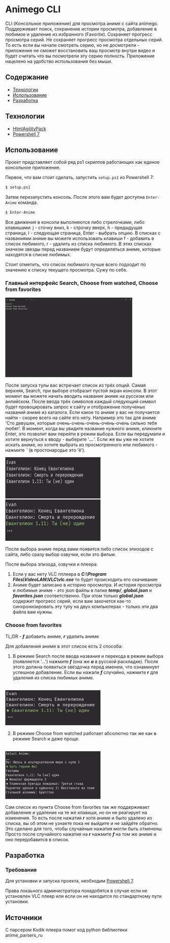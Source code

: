 # Animego CLI
CLI (Консольное приложение) для просмотра аниме с сайта animego. Поддерживает поиск, сохранение истории просмотра, добавление в любимое и удаление из избранного (Favorite). Сохраняет прогресс просмотра серий. Не сохраняет прогресс просмотра отдельных серий. То есть если вы начали смотреть серию, но не досмотрели - приложение не сможет восстановить ваш просмотр внутри видео и будет считать что вы посмотрели эту серию полность. Приложение нацелено на удобство использования без мыши.

## Содержание
- [Технологии](#технологии)
- [Использование](#использование)
- [Разработка](#разработка)

## Технологии
- [HtmlAgilityPack](https://html-agility-pack.net/)
- [Powershell 7](https://learn.microsoft.com/ru-ru/powershell/scripting/install/installing-powershell-on-windows?view=powershell-7.5)

## Использование
Проект представляет собой ряд ps1 скриптов работающих как единое консольное приложение.

Первое, что вам стоит сделать, запустить `setup.ps1` из Powershell 7:
```sh
$ setup.ps1
```

Затем перезапустить консоль. После этого вам будет доступна `Enter-Anime` команда.
```sh
$ Enter-Anime
```

Все движения в консоли выполняются либо стрелочками, либо клавишами: j - сточку вниз, k - строчку вверх, h - предыдущая страница, l - следующая страница, Enter - выбрать опцию. В списках с названиями аниме вы можете использовать клавиши f - добавить в список любимого, r - удалить из списка любимого. В этих списках значком звезды перед названием будут определяться аниме, которые находятся в списке любимых.

Стоит отметить, что список любимого лучше всего подходит по значению к списку текущего просмотра. Сужу по себе.

### Главный интерфейс Search, Choose from watched, Choose from favorites

<img src="images/mainInterface.png" width="400" height="250" />

После запуска тулы вас встречает список из трёх опций. Самая верхняя, Search, при выборе отобразит пустой экран консоли. В этот момент вы можете начать вводить название аниме на русском или анлийском. После ввода трёх символов каждый следующий символ будет провоцировать запрос к сайту и отображение полученых названий аниме из каталога. Если какое то аниме у вас не получается найти - скорее всего на сайте его нету. Например это так для аниме 'Сто девушек, которые очень-очень-очень-очень-очень сильно тебя любят'. В момент, когда вы увидите название нужного аниме, кликните Enter, это позволит вам перейти в режим выбора. Если вы передумали и хотите вернуться к вводу - выберите '***...***'. Если же вы уже не хотите искать аниме, но хотите выбрать из просмотренного или любимого - нажмите ***`*** (в простонародье это 'ё').

<img src="images/searchInput.png" width="300" height="130">
<img src="images/searchSelect.png" width="300" height="130">

После выбора аниме перед вами появится либо список эпизодов с сайта, либо сразу выбор озвучки, если это фильм.

После выбора эпизода, озвучки и плеера:

1. Если у вас нету VLC пплеера в ***C:\Program Files\VideoLAN\VLC\vlc.exe*** то будет происходить его скачивание
2. Аниме будет записано в историю просмотра. И история просмотра и любимые аниме - это json файлы в папке ***temp/***, ***global.json*** и ***favorites.json*** соответственно. При этом только ***global.json*** содержит прогресс серий, если вам захочется как-то синхронизировать эту тулу на двух компьютерах - только эти два файла вам нужны.

### Choose from favorites

TL;DR - ***f*** добавить аниме, ***r*** удалить аниме

Для добавления аниме в этот список есть 2 способа:

1. В режиме Search после ввода названия и перехода в режим выбора (появляется '...') нажмите ***f*** (она же ***а*** в русской раскладке). После этого должна появиться звёздочка перед именем, что ознаминует успешное добавление. Если вы нажали ***f*** случайно, нажмите ***r*** для удаления из списка любимых аниме.
<br>
<img src="images/searchFavorite.png" width="300" height="110">

2. В режиме Choose from watched работает абсолютно так же как в режиме Search и даже проще.
<br>
<img src="images/watchedFavorite.png" width="300" height="150">

Сам список из пункта Choose from favorites так же поддерживает добавление и удаление на те же клавиши, но он не реагирует на изменения. То есть после нажатия ***r*** хотя аниме и было удалено из списка, вы об этом не узнаете пока не выйдите и не зайдёте обратно. Это сделано для того, чтобы случайные нажатия могли быть отменены. Просто после случайного нажатия на ***r*** нажмите ***f*** на том же аниме и оно передобавится в список.

## Разработка

### Требования
Для установки и запуска проекта, необходим [Powershell 7](https://learn.microsoft.com/ru-ru/powershell/scripting/install/installing-powershell-on-windows?view=powershell-7.5).

Права локаьного администратора понадобятся в случае если не установлен VLC плеер или если он не находится по стандартному пути установки.

## Источники
С парсером Kodik плеера помог код python библиотеки anime_parsers_ru